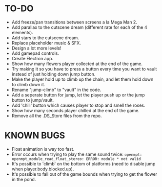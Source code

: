 # TO-DO
* Add freeze/pan transitions between screens a la Mega Man 2.
* Add parallax to the cutscene dream (different rate for each of the 4 elements).
* Add stars to the cutscene dream.
* Replace placeholder music & SFX.
* Design a lot more levels!
* Add gamepad controls.
* Create Electron app.
* Show how many flowers player collected at the end of the game.
* Try making it so you have to press a button every time you want to vault instead of just holding down jump button.
* Make the player hold up to climb up the chain, and let them hold down to climb down it.
* Rename "jump-climb" to "vault" in the code.
* Add a seperate button for jump, let the player push up or the jump button to jump/vault.
* Add 'chill' button which causes player to stop and smell the roses.
* Show how many seconds player chilled at the end of the game.
* Remove all the .DS_Store files from the repo.

# KNOWN BUGS
* Float animation is way too fast.
* Error occurs when trying to play the same sound twice: `openmpt: openmpt_module_read_float_stereo: ERROR: module * not valid`
* It's possible to 'climb' on the bottom of platforms (need to disable jump when player.body.blocked.up).
* It's possible to fall out of the game bounds when trying to get the flower in the pond.
